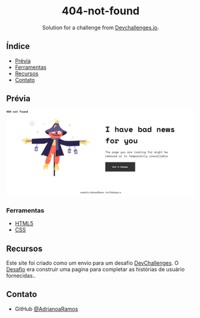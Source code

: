 <!-- Please update value in the {}  -->

<h1 align="center">404-not-found</h1>

<div align="center">
   Solution for a challenge from  <a href="http://devchallenges.io" target="_blank">Devchallenges.io</a>.
</div>


<!-- TABLE OF CONTENTS -->

## Índice

- [Prévia](#prévia)
- [Ferramentas](#ferramentas)
- [Recursos](#recursos)
- [Contato](#contato)

<!-- OVERVIEW -->

## Prévia

![screenshot](./Desafio_pronto.JPG)


### Ferramentas

<!-- This section should list any major frameworks that you built your project using. Here are a few examples.-->

- [HTML5](https://developer.mozilla.org/pt-BR/docs/Web/HTML)
- [CSS](https://developer.mozilla.org/pt-BR/docs/Web/CSS)

## Recursos

<!-- List the features of your application or follow the template. Don't share the figma file here :) -->

Este site foi criado como um envio para um desafio [DevChallenges](https://devchallenges.io/challenges). O [Desafio](https://devchallenges.io/challenges/wBunSb7FPrIepJZAg0sY) era construir uma pagina para completar as histórias de usuário fornecidas..

## Contato

- GitHub [@AdrianoaRamos](https://github.com/AdrianoaRamos)

